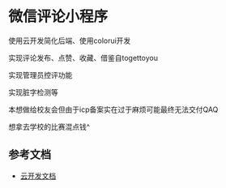 # 微信评论小程序

使用云开发简化后端、使用colorui开发

实现评论发布、点赞、收藏、借鉴自togettoyou

实现管理员控评功能

实现脏字检测等

本想做给校友会但由于icp备案实在过于麻烦可能最终无法交付QAQ

想拿去学校的比赛混点钱^

## 参考文档

- [云开发文档](https://developers.weixin.qq.com/miniprogram/dev/wxcloud/basis/getting-started.html)

